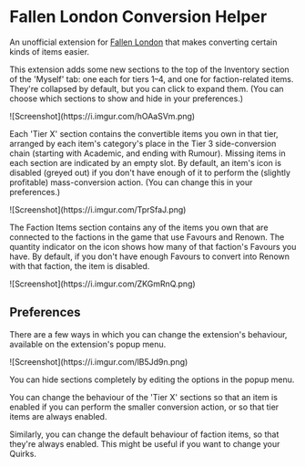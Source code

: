 # Fallen London Conversion Helper

An unofficial extension for [Fallen London](http://fallenlondon.storynexus.com/) that makes converting certain kinds of items easier.

This extension adds some new sections to the top of the Inventory section of the 'Myself' tab: one each for tiers 1–4, and one for faction-related items. They're collapsed by default, but you can click to expand them. (You can choose which sections to show and hide in your preferences.)

<div class="image-container" markdown="1">
  ![Screenshot](https://i.imgur.com/hOAaSVm.png)
</div>

Each 'Tier X' section contains the convertible items you own in that tier,
arranged by each item's category's place in the Tier 3 side-conversion chain (starting with Academic, and ending with Rumour). Missing items in each section are indicated by an empty slot.
By default, an item's icon is disabled (greyed out) if you don't have enough of it to perform the (slightly profitable) mass-conversion action. (You can change this in your preferences.)

<div class="image-container" markdown="1">
![Screenshot](https://i.imgur.com/TprSfaJ.png)
</div>

The Faction Items section contains any of the items you own that are connected to the factions in the game that use Favours and Renown. The quantity indicator on the icon shows how many of that faction's Favours you have. By default, if you don't have enough Favours to convert into Renown with that faction, the item is disabled.

<div class="image-container" markdown="1">
![Screenshot](https://i.imgur.com/ZKGmRnQ.png)
</div>

## Preferences

There are a few ways in which you can change the extension's behaviour, available on the extension's popup menu.

<div class="image-container" markdown="1">
![Screenshot](https://i.imgur.com/lB5Jd9n.png)
</div>

You can hide sections completely by editing the options in the popup menu.

You can change the behaviour of the 'Tier X' sections so that an item is enabled if you can perform the smaller conversion action, or so that tier items are always enabled.

Similarly, you can change the default behaviour of faction items, so that they're always enabled. This might be useful if you want to change your Quirks.
